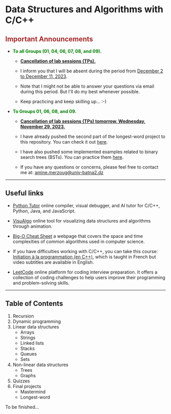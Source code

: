 # Data Structures and Algorithms with C/C++

## <span style="color:brown;">Important Announcements</span>

- <span style="color:green;">**To all Groups (01, 04, 06, 07, 08, and 09).**</span>
  - <ins>**Cancellation of lab sessions (TPs).**</ins>
  
  - I inform you that I will be absent during the period from <ins>December 2 to December 11, 2023</ins>.

  - Note that I might not be able to answer your questions via email during this period. But I'll do my best whenever possible.

  - Keep practicing and keep skilling up... :-)

- <span style="color:green;">**To Groups 01, 06, 08, and 09.**</span>
  - <ins>**Cancellation of lab sessions (TPs) tomorrow, Wednesday, November 29, 2023.**</ins>
  
  - I have already pushed the second part of the longest-word project to this repository. You can check it out [here](6.%20final_projects/longest_word/part_2/).  

  - I have also pushed some implemented examples related to binary search trees (BSTs). You can practice them [here](./4.%20non_linear_data_structures/1.%20trees/2.%20binary_search_trees/). 

  - If you have any questions or concerns, please feel free to contact me at: [amine.merzoug@univ-batna2.dz](mailto:amine.merzoug@univ-batna2.dz)


---

## Useful links 

- [Python Tutor](https://pythontutor.com) online compiler, visual debugger, and AI tutor for C/C++, Python, Java, and JavaScript.

- [VisuAlgo](https://visualgo.net) online tool for visualizing data structures and algorithms through animation.

- [Big-O Cheat Sheet](https://www.bigocheatsheet.com/) a webpage that covers the space and time complexities of common algorithms used in computer science.

- If you have difficulties working with C/C++, you can take this course: [Initiation à la programmation (en C++)](https://www.coursera.org/learn/initiation-programmation-cpp), which is taught in French but video subtitles are available in English.

- [LeetCode](https://leetcode.com/) online platform for coding interview preparation. It offers a collection of coding challenges to help users improve their programming and problem-solving skills.


---

## Table of Contents

1. Recursion
2. Dynamic programming
3. Linear data structures
   - Arrays
   - Strings
   - Linked lists
   - Stacks
   - Queues
   - Sets
4. Non-linear data structures
   - Trees
   - Graphs
5. Quizzes
6. Final projects
   - Mastermind
   - Longest-word

To be finished...